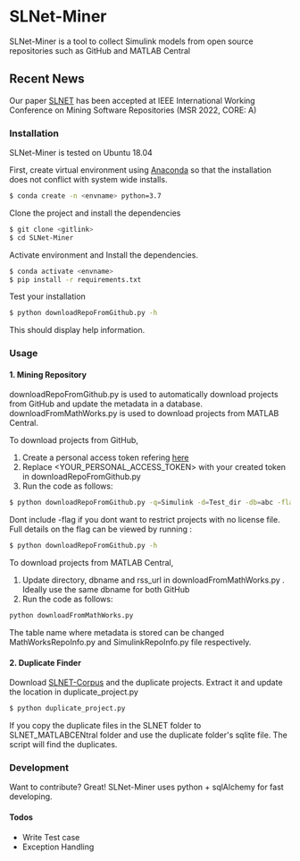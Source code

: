 # SLNet-Miner
SLNet-Miner is a tool to collect Simulink models from open source repositories such as GitHub and MATLAB Central

## Recent News
Our paper [SLNET] has been accepted at IEEE International Working Conference on Mining Software Repositories (MSR 2022, CORE: A)

### Installation

SLNet-Miner is tested on Ubuntu 18.04 

First, create virtual environment using  [Anaconda] so that the installation does not conflict with system wide installs.
```sh
$ conda create -n <envname> python=3.7
```

Clone the project and install the dependencies
```sh
$ git clone <gitlink>
$ cd SLNet-Miner
```

Activate environment and Install the dependencies.
```sh
$ conda activate <envname>
$ pip install -r requirements.txt
```


Test your installation 
```sh
$ python downloadRepoFromGithub.py -h
```
This should display help information.

### Usage
#### 1. Mining Repository
downloadRepoFromGithub.py is used to automatically download projects from GitHub and update the metadata in a database.
downloadFromMathWorks.py is used to download projects from MATLAB Central.
 
 To download projects from GitHub, 
 1. Create a personal access token refering [here] 
 2. Replace <YOUR_PERSONAL_ACCESS_TOKEN> with your created token in  downloadRepoFromGithub.py
 3. Run the code as follows:
 ```sh
$ python downloadRepoFromGithub.py -q=Simulink -d=Test_dir -db=abc -flag=X
```
Dont include -flag if you dont want to restrict projects with no license file.
Full details on the flag can be viewed by running : 
```sh
$ python downloadRepoFromGithub.py -h
```

 To download projects from MATLAB Central, 
 1. Update directory, dbname and rss_url in downloadFromMathWorks.py . Ideally use the same dbname for both GitHub  
 2. Run the code as follows:
 ```sh
 python downloadFromMathWorks.py 
```


The table name where metadata is stored can be changed MathWorksRepoInfo.py and SimulinkRepoInfo.py file respectively.

#### 2. Duplicate Finder
Download [SLNET-Corpus] and the duplicate projects. Extract it and update the location in duplicate_project.py
```sh
$ python duplicate_project.py
```
If you copy the duplicate files in the SLNET folder to SLNET_MATLABCENtral folder and use the duplicate folder's sqlite file. The script will find the duplicates. 

### Development

Want to contribute? Great!
SLNet-Miner uses python +  sqlAlchemy for fast developing.

#### Todos

 - Write Test case
 - Exception Handling


[//]: # (These are reference links used in the body of this note and get stripped out when the markdown processor does its job. There is no need to format nicely because it shouldn't be seen. Thanks SO - http://stackoverflow.com/questions/4823468/store-comments-in-markdown-syntax)
   [Anaconda]: <https://www.anaconda.com/distribution/>
   [SLNET-Corpus]: <https://doi.org/10.5281/zenodo.5259648>
   [here]: <https://help.github.com/en/github/authenticating-to-github/creating-a-personal-access-token-for-the-command-line#creating-a-token>
   [SLNET]: <https://ranger.uta.edu/~csallner/papers/Shrestha22SLNET.pdf>
